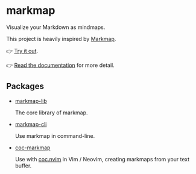 # markmap

Visualize your Markdown as mindmaps.

This project is heavily inspired by [Markmap](https://github.com/dundalek/markmap).

👉 [Try it out](https://markmap.js.org/repl).

👉 [Read the documentation](https://markmap.js.org/usage) for more detail.

## Packages

- [markmap-lib](https://github.com/gera2ld/markmap-lib/tree/master/packages/markmap-lib)

  The core library of markmap.

- [markmap-cli](https://github.com/gera2ld/markmap-lib/tree/master/packages/markmap-cli)

  Use markmap in command-line.

- [coc-markmap](https://github.com/gera2ld/markmap-lib/tree/master/packages/coc-markmap)

  Use with [coc.nvim](https://github.com/neoclide/coc.nvim) in Vim / Neovim, creating markmaps from your text buffer.
